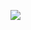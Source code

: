 ![]([https://media.discordapp.net/attachments/1167250746820018238/1167308535693066310/tuxpi.com.1698378432.jpg?ex=654da7ca&is=653b32ca&hm=370f5d9fbdd22fff1e5d649b717c517c759f94067051e308bd3f80d9f6deb53a&=&width=1000&height=1000](https://64.media.tumblr.com/c3bbdecc41e558283aaba4d333f13a0e/8a26fa0b6bc81acd-be/s1280x1920/0291659bffcd9838dbf915fb587629ab59b1430b.pnj)https://64.media.tumblr.com/c3bbdecc41e558283aaba4d333f13a0e/8a26fa0b6bc81acd-be/s1280x1920/0291659bffcd9838dbf915fb587629ab59b1430b.pnj)
